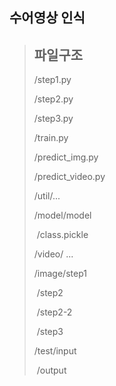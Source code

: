 ## 수어영상 인식

>
>
>## 파일구조
>
>/step1.py
>
>/step2.py
>
>/step3.py
>
>/train.py
>
>/predict_img.py
>
>/predict_video.py
>
>/util/...
>
>/model/model
>
>​			/class.pickle
>
>/video/ ...
>
>/image/step1
>
>​			/step2
>
>​			/step2-2
>
>​			/step3
>
>/test/input
>
>​		/output